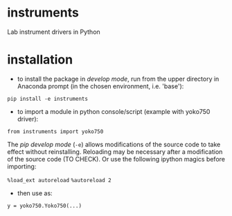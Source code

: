 # instruments

Lab instrument drivers in Python


# installation

- to install the package in *develop mode*, run from the upper directory in Anaconda prompt (in the chosen environment, i.e. 'base'):

`pip install -e instruments`

- to import a module in python console/script (example with yoko750 driver):

`from instruments import yoko750`

The *pip develop mode* (`-e`) allows modifications of the source code to take effect without reinstalling. Reloading may be necessary after a modification of the source code (TO CHECK). Or use the following ipython magics before importing:

`%load_ext autoreload`
`%autoreload 2`

- then use as:

`y = yoko750.Yoko750(...)`
